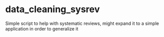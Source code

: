 # data_cleaning_sysrev
Simple script to help with systematic reviews, might expand it to a simple application in order to generalize it
